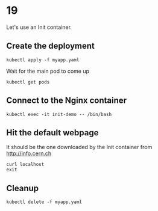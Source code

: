# 19

Let's use an Init container.

## Create the deployment

    kubectl apply -f myapp.yaml

Wait for the main pod to come up

    kubectl get pods

## Connect to the Nginx container

    kubectl exec -it init-demo -- /bin/bash

## Hit the default webpage

It should be the one downloaded by the Init container from http://info.cern.ch

    curl localhost
    exit

## Cleanup

    kubectl delete -f myapp.yaml
